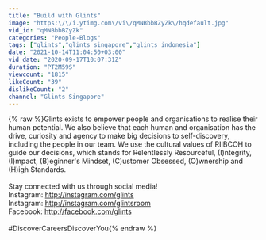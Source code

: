 ```yaml
---
title: "Build with Glints"
image: "https:\/\/i.ytimg.com\/vi\/qMNBbbBZyZk\/hqdefault.jpg"
vid_id: "qMNBbbBZyZk"
categories: "People-Blogs"
tags: ["glints","glints singapore","glints indonesia"]
date: "2021-10-14T11:04:50+03:00"
vid_date: "2020-09-17T10:07:31Z"
duration: "PT2M59S"
viewcount: "1815"
likeCount: "39"
dislikeCount: "2"
channel: "Glints Singapore"
---
```

{% raw %}Glints exists to empower people and organisations to realise their human potential. We also believe that each human and organisation has the drive, curiosity and agency to make big decisions to self-discovery, including the people in our team. We use the cultural values of RIIBCOH to guide our decisions, which stands for Relentlessly Resourceful, (I)ntegrity, (I)mpact, (B)eginner's Mindset, (C)ustomer Obsessed, (O)wnership and (H)igh Standards. <br /><br />Stay connected with us through social media!<br />Instagram: <a rel="nofollow" target="blank" href="http://instagram.com/glints">http://instagram.com/glints</a><br />Instagram: <a rel="nofollow" target="blank" href="http://instagram.com/glintsroom">http://instagram.com/glintsroom</a><br />Facebook: <a rel="nofollow" target="blank" href="http://facebook.com/glints">http://facebook.com/glints</a><br /><br />#DiscoverCareersDiscoverYou{% endraw %}
